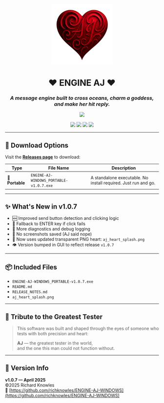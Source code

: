 
<p align="center">
  <img src="https://raw.githubusercontent.com/richknowles/ENGINE-AJ-WINDOWS/main/aj_heart_splash.png" width="200" alt="AJ Heart"/>
</p>

<h1 align="center">❤️ ENGINE AJ ❤️</h1>
<h3 align="center"><i>A message engine built to cross oceans, charm a goddess, and make her hit reply.</i></h3>

<p align="center">
  <img src="https://readme-typing-svg.demolab.com?font=Fira+Code&size=22&duration=2000&pause=1000&color=F73B00&center=true&vCenter=true&width=800&lines=Tested+with+care.;Perfected+under+pressure.;Guided+by+the+greatest+tester+in+the+world.">
</p>

<p align="center">
  <img src="https://img.shields.io/github/v/release/richknowles/ENGINE-AJ-WINDOWS?color=%23f7768e&label=version&style=for-the-badge" />
  <img src="https://img.shields.io/github/downloads/richknowles/ENGINE-AJ-WINDOWS/total?color=%23ffac33&style=for-the-badge" />
  <img src="https://img.shields.io/badge/©2025%20Richard%20Knowles-orange?style=for-the-badge&logoColor=white" />
  <img src="https://img.shields.io/github/languages/top/richknowles/ENGINE-AJ-WINDOWS?style=for-the-badge&color=blueviolet" />
</p>

---

## 🔽 Download Options

Visit the **[Releases page](https://github.com/richknowles/ENGINE-AJ-WINDOWS/releases/latest)** to download:

| Type        | File Name                                         | Description                          |
|-------------|---------------------------------------------------|--------------------------------------|
| 🧳 **Portable** | `ENGINE-AJ-WINDOWS_PORTABLE-v1.0.7.exe`           | A standalone executable. No install required. Just run and go. |

---

## ✨ What's New in v1.0.7

- 🆕 Improved send button detection and clicking logic
- 🔄 Fallback to ENTER key if click fails
- 🧠 More diagnostics and debug logging
- 🎯 No screenshots saved (AJ said nope)
- 💖 Now uses updated transparent PNG heart: `aj_heart_splash.png`
- 👁️ Version bumped in GUI to reflect release `v1.0.7`

---

## 📦 Included Files

- `ENGINE-AJ-WINDOWS_PORTABLE-v1.0.7.exe`
- `README.md`
- `RELEASE_NOTES.md`
- `aj_heart_splash.png`

---

## 🧪 Tribute to the Greatest Tester

> This software was built and shaped through the eyes of someone who tests with both precision and heart:
>
> **AJ** — the greatest tester in the world,  
> and the one this man could not function without.

---

## 🔐 Version Info

**v1.0.7 — April 2025**  
©2025 Richard Knowles  
🔗 [https://github.com/richknowles/ENGINE-AJ-WINDOWS](https://github.com/richknowles/ENGINE-AJ-WINDOWS)
